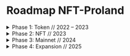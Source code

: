 # Roadmap NFT-Proland

<details>

<summary>Phase 1: Token // 2022 – 2023</summary>

Q2 - Q3 2022 – Project Framework

So far, the developers have planned what expectations NFT-Proland will face. At the same time, we chose the right core developers and partners with whom to collaborate and write whitepapers.

Q4 2022 – Token Sale

We are selling our tokens in a pre-sale and a public sale. In February 2023, we intend to make the NPL Token available on our first exchange on PancakeSwap for the Public Sale.

Q4 2022 – Q1 2023 – Pre–Sale Token

We will sell up to 35% of the total Token supply in pre-sales. Some of the tokens will be made available online. Online distribution will take place on the PinkSale platform, while offline distribution will take place through community roadshows. Offline pre-sale sales have an appealing prize system, known as the Sales Commission. We settle commissions to NPL token holders who bring additional buyers, which begin at 10% and increase based on how many buyers bring their community to buy NPL tokens. The commission is transferred directly to the recipient's wallet in the form of BUSD. This commission system is only in effect until the token supply is exceeded or until we release tokens on PancakeSwap.

Q1 2023 – Public Sale Token

We will continue the Public Sale stage by issuing NPL Tokens on PancakeSwap. At this time, we will charge a 5% transaction tax on sales and purchases, with 2% going to system development and the remaining 3% going directly to token holders (who have a minimum of 100 NPL). Every hour, we reward buyers based on the volume of transactions that have occurred. Every NPL Token owner who has received this reward can reap a variety of benefits. We will exclude the Wallet Developer from the hourly Reward System distribution so that token holders can receive the maximum reward results. This incentive is available to all NPL Token holders who conduct transactions on PancakeSwap.

</details>

<details>

<summary>Phase 2: NFT // 2023</summary>

Q1 2023 – Gatcha System NFT Sales

We continue to build the Gatcha system NFT platform. By purchasing NPL Tokens during the Pre-sale and Public Sale stages, you can immediately use these tokens to play the Gatcha system and receive NFT, where you can win attractive prizes if you collect all of the images.

Q1 2023 – NFT Staking

We will introduce the NFT Staking system with the formation of a community of NFT owners in NFT-Proland. NFT owners who join this system will receive a staking reward of 10% per month of the total value of NFT staked over a specified time period. NFT owners who can invite their network to do NFT staking will be able to earn a sales commission starting at 10%.

Q2 2023 – Xhyre NFT Marketplace

The Xhyre NFT marketplace will be established to allow NFT holdings in NFT-Proland to be exchanged for NFTs with a real estate asset base. Buyers can feel the increase in NFT valuation because every NFT released on Xhyre is an NFT with a real estate asset base, so the NFT value is lower and will never reach zero.

Q2 2023 – Rental Marketplaces

We will launch a digital rental platform where you will be able to rent all units released on the Xhyre NFT Marketplace. The rental income will be distributed proportionally to all NFT owners each month.

Q2 2023 – Q4 2023 – CEX Release

NPL tokens will be available on local and international exchanges including CoinGecko, Coin Tiger, Bkex, HOTBIT, BitForex, Indodax, Binance, Mexc, KuCoin, Coinbase, and others. We hope to be able to list NPL Tokens on the top 100 CEX and DEX in the world.

</details>

<details>

<summary>Phase 3: Mainnet // 2024</summary>

Q1 – Integration to Mainnet

Q1 – NFT-Proland game development

Q1 – Payment System

Q2 – Exchanger on Off-shore

Q2 – Launchpad & Smart contracts

Q3 - Supporting Layer 2 Solutions

Q3 – Dex Swaps

Q4 – Mainchain Protocol

Q4 – Public API

Q4 – Staking Pool & Liquidity Pool System

</details>

<details>

<summary>Phase 4: Expansion // 2025</summary>

Q1 – Developing the ecosystem

Q2 – The real estate asset-based Metaverse

Q3 – Business model development with off-shore business partnerships

Q4 – Development of a roadmap for 2026

</details>
